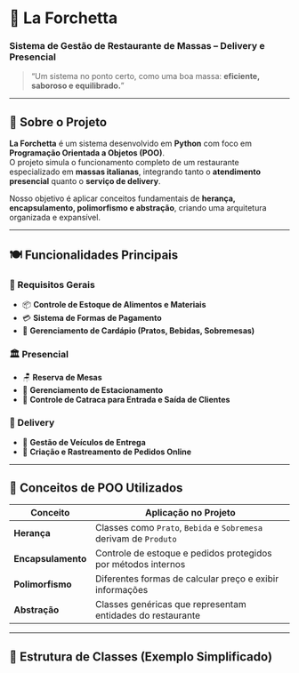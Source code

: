 # 🍝 La Forchetta  
### Sistema de Gestão de Restaurante de Massas – Delivery e Presencial  

> “Um sistema no ponto certo, como uma boa massa: **eficiente, saboroso e equilibrado.**”

---

## 🧩 Sobre o Projeto  

**La Forchetta** é um sistema desenvolvido em **Python** com foco em **Programação Orientada a Objetos (POO)**.  
O projeto simula o funcionamento completo de um restaurante especializado em **massas italianas**, integrando tanto o **atendimento presencial** quanto o **serviço de delivery**.

Nosso objetivo é aplicar conceitos fundamentais de **herança, encapsulamento, polimorfismo e abstração**, criando uma arquitetura organizada e expansível.

---

## 🍽️ Funcionalidades Principais  

### 🔸 Requisitos Gerais  
- 📦 **Controle de Estoque de Alimentos e Materiais**  
- 💳 **Sistema de Formas de Pagamento**  
- 📜 **Gerenciamento de Cardápio (Pratos, Bebidas, Sobremesas)**  

### 🏛️ Presencial  
- 🪑 **Reserva de Mesas**  
- 🚗 **Gerenciamento de Estacionamento**  
- 🎫 **Controle de Catraca para Entrada e Saída de Clientes**  

### 🚚 Delivery  
- 🛵 **Gestão de Veículos de Entrega**  
- 🧾 **Criação e Rastreamento de Pedidos Online**  

---

## 🧠 Conceitos de POO Utilizados  

| Conceito | Aplicação no Projeto |
|-----------|----------------------|
| **Herança** | Classes como `Prato`, `Bebida` e `Sobremesa` derivam de `Produto` |
| **Encapsulamento** | Controle de estoque e pedidos protegidos por métodos internos |
| **Polimorfismo** | Diferentes formas de calcular preço e exibir informações |
| **Abstração** | Classes genéricas que representam entidades do restaurante |

---

## 🧱 Estrutura de Classes (Exemplo Simplificado)  

